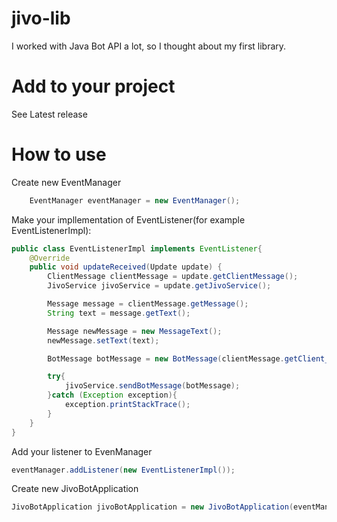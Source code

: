 # jivo-lib
I worked with Java Bot API a lot, so I thought about my first library.

# Add to your project
See Latest release

# How to use

Create new EventManager

```java
    EventManager eventManager = new EventManager();
```
Make your impllementation of EventListener(for example EventListenerImpl):
```java
public class EventListenerImpl implements EventListener{
    @Override
    public void updateReceived(Update update) {
        ClientMessage clientMessage = update.getClientMessage();
        JivoService jivoService = update.getJivoService();

        Message message = clientMessage.getMessage();
        String text = message.getText();

        Message newMessage = new MessageText();
        newMessage.setText(text);

        BotMessage botMessage = new BotMessage(clientMessage.getClient_id(), clientMessage.getChat_id(), newMessage);

        try{
            jivoService.sendBotMessage(botMessage);
        }catch (Exception exception){
            exception.printStackTrace();
        }
    }
}
```
Add your listener to EvenManager

```java
eventManager.addListener(new EventListenerImpl());
```
Create new JivoBotApplication

```java
JivoBotApplication jivoBotApplication = new JivoBotApplication(eventManager,8080,"token");
```
